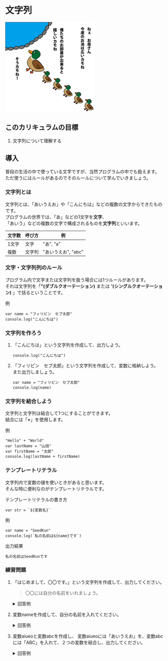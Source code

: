 # 文字列

![文字列](./img/gull.jpg)

## このカリキュラムの目標
1. 文字列について理解する

## 導入
普段の生活の中で使っている文字ですが、当然プログラムの中でも扱えます。  
ただ使うにはルールがあるのでそのルールについて学んでいきましょう。

### 文字列とは
文字列とは、「あいうえお」や「こんにちは」などの複数の文字からできたものです。  
プログラムの世界では、「あ」などの1文字を**文字**、  
「あいう」などの複数の文字で構成されるものを**文字列**といいます。


|文字数|呼び方|例|
|---|---|---|
|1文字|文字|"あ", "a"|
|複数|文字列|"あいうえお", "abc"|

### 文字・文字列列のルール
プログラム内で文字または文字列を扱う場合には1つルールがあります。  
それは文字列を「**"(ダブルクオーテーション)** または **'(シングルクオーテーション)** 」で括るということです。

例

```
var name = "フィリピン　セブ太郎"
console.log("こんにちは")
```

### 文字列を作ろう
1. 「こんにちは」という文字列を作成して、出力しよう。

	```
	console.log("こんにちは")
	
	```
2. 「フィリピン　セブ太郎」という文字列を作成して、変数に格納しよう。  
また出力しましょう。

	```
	var name = "フィリピン　セブ太郎"
	console.log(name)
	```

### 文字列を結合しよう
文字列と文字列は結合して1つにすることができます。  
結合には「**+**」を使用します。

例

```
"Hello" + "World"
var lastName = "山田"
var firstName = "太郎"
console.log(lastName + firstName)
```

### テンプレートリテラル
文字列内で変数の値を使いときがあると思います。  
そんな時に便利なのがテンプレートリテラルです。

テンプレートリテラルの書き方

```
var str = `${変数名}`
```

例

```
var name = "SeedKun"
console.log(`私の名前は${name}です`)
```

出力結果

```
私の名前はSeedKunです
```

### 練習問題
1. 「はじめまして、〇〇です。」という文字列を作成して、出力してください。
  
	> 〇〇には自分の名前をいれましょう。
	
	<details><summary>回答例</summary><div>
	
	```
	console.log("はじめまして、SeedKunです。")
	```
	
	</div></details>
	
2. 変数nameを作成して、自分の名前を入れてください。

	<details><summary>回答例</summary><div>
	
	```
	var name = "SeedKun"
	```
	
	</div></details>
	
3. 変数aiueoと変数abcを作成し、 変数aiueoには「あいうえお」を、変数abcには「ABC」を入れて、２つの変数を結合し、出力してください。

	<details><summary>回答例</summary><div>
	
	```
	var aiueo = "あいうえお"
	var abc = "ABC"
	console.log(aiueo + abc)
	```
	
	</div></details>